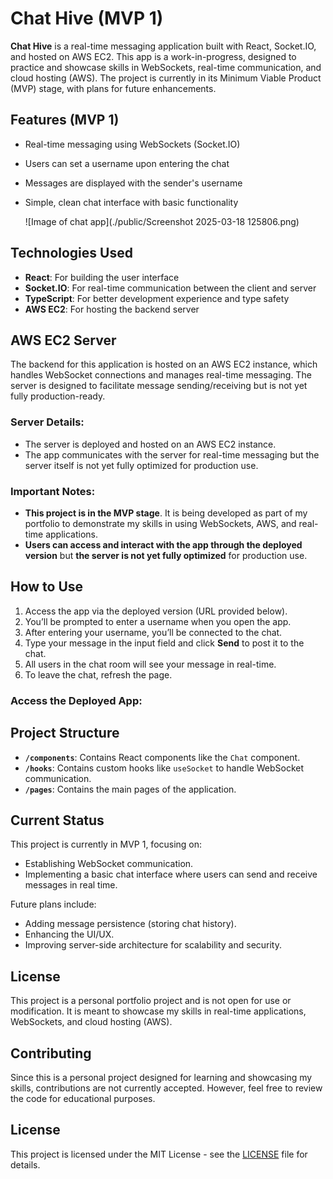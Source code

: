 # Chat Hive (MVP 1)

**Chat Hive** is a real-time messaging application built with React, Socket.IO, and hosted on AWS EC2. This app is a work-in-progress, designed to practice and showcase skills in WebSockets, real-time communication, and cloud hosting (AWS). The project is currently in its Minimum Viable Product (MVP) stage, with plans for future enhancements.

## Features (MVP 1)

- Real-time messaging using WebSockets (Socket.IO)
- Users can set a username upon entering the chat
- Messages are displayed with the sender's username
- Simple, clean chat interface with basic functionality

  ![Image of chat app](./public/Screenshot 2025-03-18 125806.png)

## Technologies Used

- **React**: For building the user interface
- **Socket.IO**: For real-time communication between the client and server
- **TypeScript**: For better development experience and type safety
- **AWS EC2**: For hosting the backend server

## AWS EC2 Server

The backend for this application is hosted on an AWS EC2 instance, which handles WebSocket connections and manages real-time messaging. The server is designed to facilitate message sending/receiving but is not yet fully production-ready. 

### Server Details:
- The server is deployed and hosted on an AWS EC2 instance.
- The app communicates with the server for real-time messaging but the server itself is not yet fully optimized for production use.

### Important Notes:
- **This project is in the MVP stage**. It is being developed as part of my portfolio to demonstrate my skills in using WebSockets, AWS, and real-time applications.
- **Users can access and interact with the app through the deployed version** but **the server is not yet fully optimized** for production use.

## How to Use

1. Access the app via the deployed version (URL provided below).
2. You’ll be prompted to enter a username when you open the app.
3. After entering your username, you’ll be connected to the chat.
4. Type your message in the input field and click **Send** to post it to the chat.
5. All users in the chat room will see your message in real-time.
6. To leave the chat, refresh the page.

### Access the Deployed App:



## Project Structure

- **`/components`**: Contains React components like the `Chat` component.
- **`/hooks`**: Contains custom hooks like `useSocket` to handle WebSocket communication.
- **`/pages`**: Contains the main pages of the application.

## Current Status

This project is currently in MVP 1, focusing on:
- Establishing WebSocket communication.
- Implementing a basic chat interface where users can send and receive messages in real time.

Future plans include:
- Adding message persistence (storing chat history).
- Enhancing the UI/UX.
- Improving server-side architecture for scalability and security.

## License

This project is a personal portfolio project and is not open for use or modification. It is meant to showcase my skills in real-time applications, WebSockets, and cloud hosting (AWS).

## Contributing

Since this is a personal project designed for learning and showcasing my skills, contributions are not currently accepted. However, feel free to review the code for educational purposes.

## License

This project is licensed under the MIT License - see the [LICENSE](LICENSE) file for details.
